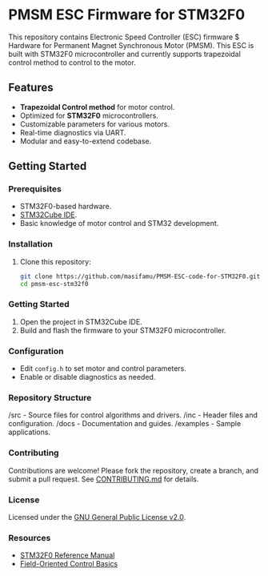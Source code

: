 # PMSM ESC Firmware for STM32F0

This repository contains Electronic Speed Controller (ESC) firmware $ Hardware for Permanent Magnet Synchronous Motor (PMSM). This ESC is built with STM32F0 microcontroller and currently supports trapezoidal control method to control to the motor.

## Features
- **Trapezoidal Control method** for motor control.
- Optimized for **STM32F0** microcontrollers.
- Customizable parameters for various motors.
- Real-time diagnostics via UART.
- Modular and easy-to-extend codebase.

## Getting Started
### Prerequisites
- STM32F0-based hardware.
- [STM32Cube IDE](https://www.st.com/en/development-tools/stm32cubeide.html).
- Basic knowledge of motor control and STM32 development.

### Installation
1. Clone this repository:
   ```bash
   git clone https://github.com/masifamu/PMSM-ESC-code-for-STM32F0.git
   cd pmsm-esc-stm32f0

### Getting Started
1. Open the project in STM32Cube IDE.
2. Build and flash the firmware to your STM32F0 microcontroller.

### Configuration

- Edit `config.h` to set motor and control parameters.
- Enable or disable diagnostics as needed.

### Repository Structure
/src - Source files for control algorithms and drivers. /inc - Header files and configuration. /docs - Documentation and guides. /examples - Sample applications.

### Contributing

Contributions are welcome! Please fork the repository, create a branch, and submit a pull request. See [CONTRIBUTING.md](CONTRIBUTING.md) for details.

### License

Licensed under the [GNU General Public License v2.0](https://www.gnu.org/licenses/old-licenses/gpl-2.0.en.html).

### Resources

- [STM32F0 Reference Manual](https://www.st.com/resource/en/reference_manual)
- [Field-Oriented Control Basics](https://www.ti.com/lit/an/sprabq8/sprabq8.pdf)
